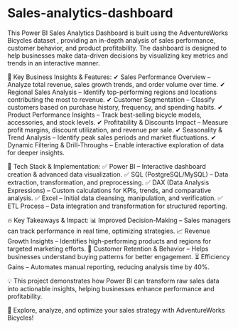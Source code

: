 # Sales-analytics-dashboard

This Power BI Sales Analytics Dashboard is built using the AdventureWorks Bicycles dataset , providing an in-depth analysis of sales performance, customer behavior, and product profitability. The dashboard is designed to help businesses make data-driven decisions by visualizing key metrics and trends in an interactive manner.

🔹 Key Business Insights & Features:
✔ Sales Performance Overview – Analyze total revenue, sales growth trends, and order volume over time.
✔ Regional Sales Analysis – Identify top-performing regions and locations contributing the most to revenue.
✔ Customer Segmentation – Classify customers based on purchase history, frequency, and spending habits.
✔ Product Performance Insights – Track best-selling bicycle models, accessories, and stock levels.
✔ Profitability & Discounts Impact – Measure profit margins, discount utilization, and revenue per sale.
✔ Seasonality & Trend Analysis – Identify peak sales periods and market fluctuations.
✔ Dynamic Filtering & Drill-Throughs – Enable interactive exploration of data for deeper insights.

🚀 Tech Stack & Implementation:
✅ Power BI – Interactive dashboard creation & advanced data visualization.
✅ SQL (PostgreSQL/MySQL) – Data extraction, transformation, and preprocessing.
✅ DAX (Data Analysis Expressions) – Custom calculations for KPIs, trends, and comparative analysis.
✅ Excel – Initial data cleansing, manipulation, and verification.
✅ ETL Process – Data integration and transformation for structured reporting.

🔥 Key Takeaways & Impact:
📊 Improved Decision-Making – Sales managers can track performance in real time, optimizing strategies.
📈 Revenue Growth Insights – Identifies high-performing products and regions for targeted marketing efforts.
🛒 Customer Retention & Behavior – Helps businesses understand buying patterns for better engagement.
⏳ Efficiency Gains – Automates manual reporting, reducing analysis time by 40%.

💡 This project demonstrates how Power BI can transform raw sales data into actionable insights, helping businesses enhance performance and profitability.

🚀 Explore, analyze, and optimize your sales strategy with AdventureWorks Bicycles!
